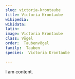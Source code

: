 ```yaml
---
slug: victoria-krontaube
title: Victoria Krontaube
wikipedia: 
wikidata: 
latin:
image: Victoria Krontaube
class: Vögel
order:  Taubenvögel
family:  Tauben
species:  Victoria Krontaube

---
```


I am content.
